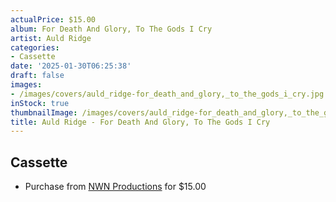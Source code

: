 ```yaml
---
actualPrice: $15.00
album: For Death And Glory, To The Gods I Cry
artist: Auld Ridge
categories:
- Cassette
date: '2025-01-30T06:25:38'
draft: false
images:
- /images/covers/auld_ridge-for_death_and_glory,_to_the_gods_i_cry.jpg
inStock: true
thumbnailImage: /images/covers/auld_ridge-for_death_and_glory,_to_the_gods_i_cry-thumb.jpg
title: Auld Ridge - For Death And Glory, To The Gods I Cry
---
```


## Cassette
* Purchase from [NWN Productions](http://shop.nwnprod.com/index.php?route=product/product&path=73&product_id=59809&sort=pd.name&order=ASC) for $15.00
